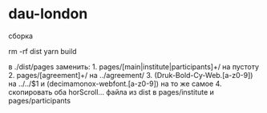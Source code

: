 # dau-london

сборка

rm -rf dist
yarn build

в
./dist/pages
заменить:
1.
pages\/[main|institute|participants]+\/
нa пустоту
2.
pages\/[agreement]+\/
на
../agreement/
3.
(Druk-Bold-Cy-Web.[a-z0-9])
на
../../$1
и
(decimamonox-webfont.[a-z0-9])
на то же самое
4.
скопировать оба horScroll… файла из dist в pages/institute и pages/participants
